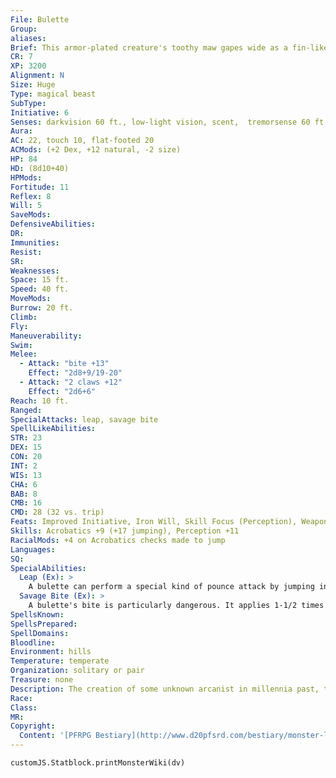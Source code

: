 ```yaml
---
File: Bulette
Group: 
aliases: 
Brief: This armor-plated creature's toothy maw gapes wide as a fin-like dorsal plate rises between its shoulders.
CR: 7
XP: 3200
Alignment: N
Size: Huge
Type: magical beast
SubType: 
Initiative: 6
Senses: darkvision 60 ft., low-light vision, scent,  tremorsense 60 ft.; Perception +11
Aura: 
AC: 22, touch 10, flat-footed 20
ACMods: (+2 Dex, +12 natural, -2 size)
HP: 84
HD: (8d10+40)
HPMods: 
Fortitude: 11
Reflex: 8
Will: 5
SaveMods: 
DefensiveAbilities: 
DR: 
Immunities: 
Resist: 
SR: 
Weaknesses: 
Space: 15 ft.
Speed: 40 ft.
MoveMods: 
Burrow: 20 ft.
Climb: 
Fly: 
Maneuverability: 
Swim: 
Melee: 
  - Attack: "bite +13"
    Effect: "2d8+9/19-20"
  - Attack: "2 claws +12"
    Effect: "2d6+6"
Reach: 10 ft.
Ranged: 
SpecialAttacks: leap, savage bite
SpellLikeAbilities: 
STR: 23
DEX: 15
CON: 20
INT: 2
WIS: 13
CHA: 6
BAB: 8
CMB: 16
CMD: 28 (32 vs. trip)
Feats: Improved Initiative, Iron Will, Skill Focus (Perception), Weapon Focus (bite)
Skills: Acrobatics +9 (+17 jumping), Perception +11
RacialMods: +4 on Acrobatics checks made to jump
Languages: 
SQ: 
SpecialAbilities:
  Leap (Ex): >
    A bulette can perform a special kind of pounce attack by jumping into combat. When a bulette charges, it can make a DC 20 Acrobatics check to jump into the air and land next to its enemies. If it makes the Acrobatics check, it can follow up with four claw attacks against foes in reach, but cannot make a bite attack.
  Savage Bite (Ex): >
    A bulette's bite is particularly dangerous. It applies 1-1/2 times its Strength modifier to damage inflicted with its bite attack, and threatens a critical hit on a 19-20.
SpellsKnown: 
SpellsPrepared: 
SpellDomains: 
Bloodline: 
Environment: hills
Temperature: temperate
Organization: solitary or pair
Treasure: none
Description: The creation of some unknown arcanist in millennia past, the bulette has bred true to become one of the fiercest predators of the hills. Burrowing rapidly through the earth just beneath the surface, sometimes with its armored fin cutting a distinctive wake behind it, the bulette launches itself free of stone and soil to tear into its prey without remorse, giving rise to the common appellation "landshark." Bulettes are notoriously foul-tempered, attacking far larger creatures with no regard for personal safety.  Solitary beasts except for the occasional mated pair, they spend most of their time patrolling the perimeters of territories that can stretch up to 30 square miles, hunting game and punishing interlopers with a fury that shakes the hillsides.  Bulettes are perfect eating machines, consuming bones, armor, and even magical items with their powerful jaws and churning stomach acid. Lacking other food, the bulette might gnaw on inanimate objects, yet for unknown reasons no bulette voluntarily consumes elf flesh-a peccadillo many point to as evidence that elven wizardry was involved in its creation. Dwarves are also rarely eaten by the beasts, though the bulette still slaughters members of either race on sight. Half lings, on the other hand, are among the beast's favorite meals, and no half ling with any sense ventures into bulette country casually.  The bulette is a cunning fighter, surprising foes with its impressive agility. One of its favorite tactics is to charge forward and launch itself into the air in order to drop on its prey with all four razor-sharp claws extended.  Folklore claims that the flesh behind the beast's dorsal crest is particularly tender, and that those willing and able to wait until the fin is raised in the excitement of combat or mating can target it for a killing blow-yet most who have faced the landshark agree that the best way to win a fight with a bulette is to avoid it entirely.
Race: 
Class: 
MR: 
Copyright:
  Content: '[PFRPG Bestiary](http://www.d20pfsrd.com/bestiary/monster-listings/magical-beasts/bulette)'
---
```

```dataviewjs
customJS.Statblock.printMonsterWiki(dv)
```
